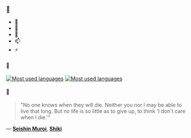 ### 👋

- 🔭
- 🌱
- 💬
- 📫
- ⚡

#### 🧏

[![Most used languages](https://github-readme-stats-aynah.vercel.app/api/top-langs/?username=aynh&theme=solarized-dark&langs_count=6&layout=compact&hide_title=true)](https://github.com/anuraghazra/github-readme-stats#gh-dark-mode-only)
[![Most used languages](https://github-readme-stats-aynah.vercel.app/api/top-langs/?username=aynh&theme=solarized-light&langs_count=6&layout=compact&hide_title=true)](https://github.com/anuraghazra/github-readme-stats#gh-light-mode-only)

#### 💬

> "No one knows when they will die. Neither you nor I may be able to live that long. But no life is so little as to give up, to think 'I don't care when I die.'"

&mdash; [**Seishin Muroi**](https://myanimelist.net/character.php?q=Seishin%20Muroi&cat=character), [**Shiki**](https://myanimelist.net/search/all?q=Shiki&cat=all)

